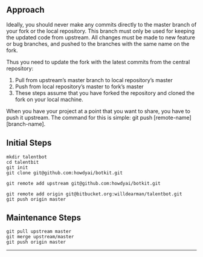 ## Approach
Ideally, you should never make any commits directly to the master branch of your fork or the local repository. This branch must only be used for keeping the updated code from upstream. All changes must be made to new feature or bug branches, and pushed to the branches with the same name on the fork.

Thus you need to update the fork with the latest commits from the central repository:

1) Pull from upstream’s master branch to local repository’s master
2) Push from local repository’s master to fork’s master
3) These steps assume that you have forked the repository and cloned the fork on your local machine.

When you have your project at a point that you want to share, you have to push it upstream. The command for this is simple: git push [remote-name] [branch-name].


## Initial Steps
````
mkdir talentbot
cd talentbit
git init
git clone git@github.com:howdyai/botkit.git

git remote add upstream git@github.com:howdyai/botkit.git

git remote add origin git@bitbucket.org:willdearman/talentbot.git
git push origin master
````

## Maintenance Steps
````
git pull upstream master
git merge upstream/master
git push origin master
````
---
